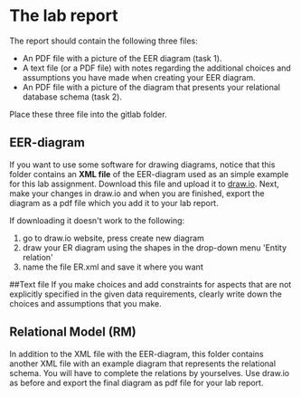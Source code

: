 # The lab report
The report should contain the following three files:

* An PDF file with a picture of the EER diagram (task 1).
* A text file (or a PDF file) with notes regarding the additional choices and
assumptions you have made when creating your EER diagram.
* An PDF file with a picture of the diagram that presents your relational
database schema (task 2).

Place these three file into the gitlab folder.

## EER-diagram
If you want to use some software for drawing diagrams, notice that this folder contains an **XML file** of the EER-diagram used as an simple example for this lab assignment. Download this file and upload it to [draw.io](https://www.draw.io).
Next, make your changes in draw.io and when you are finished, export the diagram as a pdf file which you add it to your lab report.

If downloading it doesn't work to the following: 

1. go to draw.io website, press create new diagram
2. draw your ER diagram using the shapes in the drop-down menu 'Entity relation'
3. name the file ER.xml and save it where you want

##Text file
If you make choices and add constraints for aspects that are not explicitly specified in the given data
requirements, clearly write down the choices and assumptions that you make.


## Relational Model (RM) 
In addition to the XML file with the EER-diagram, this folder contains another XML file with an example diagram that represents the relational schema.
You will have to complete the relations by yourselves. Use draw.io as before and export the final diagram as pdf file for your lab report.

